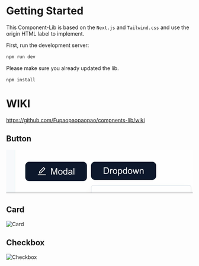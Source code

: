 # Getting Started

This Component-Lib is based on the `Next.js` and `Tailwind.css` and use the origin HTML label to implement.

First, run the development server:

```bash
npm run dev
```
Please make sure you already updated the lib.

```bash
npm install
```
# WIKI 
https://github.com/Fupaopaopaopao/compnents-lib/wiki

## Button
![Button](https://github.com/Fupaopaopaopao/compnents-lib/blob/main/public/btn.gif)
## Card
![Card](https://github.com/Fupaopaopaopao/compnents-lib/blob/main/public/card.gif)
## Checkbox
![Checkbox](https://github.com/Fupaopaopaopao/compnents-lib/blob/main/public/checkbox.gif)
 